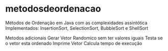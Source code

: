 # metodosdeordenacao
Métodos de Ordenação em Java com as complexidades assintótica
Implementados:
InsertionSort, SelectionSort, BubbleSort e ShellSort

Metodos adicionais
Gerar Vetor Randomico sem ter valores iguais
Testa se o vetor esta ordenado
Imprime Vetor
Calcula tempo de execução
